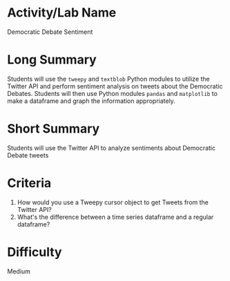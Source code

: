 # Activity/Lab Name
  
Democratic Debate Sentiment

# Long Summary

Students will use the `tweepy` and `textblob` Python modules to utilize the Twitter API and perform sentiment analysis on tweets about the Democratic Debates. Students will then use Python modules `pandas` and `matplotlib` to make a dataframe and graph the information appropriately.

# Short Summary

Students will use the Twitter API to analyze sentiments about Democratic Debate tweets

# Criteria 

1. How would you use a Tweepy cursor object to get Tweets from the Twitter API?
2. What's the difference between a time series dataframe and a regular dataframe?

# Difficulty

Medium
